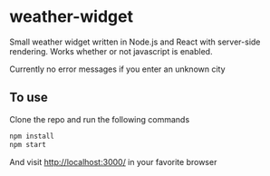# weather-widget
Small weather widget written in Node.js and React with server-side rendering. Works whether or not javascript is enabled.

Currently no error messages if you enter an unknown city

## To use

Clone the repo and run the following commands

```sh
npm install
npm start
```

And visit <http://localhost:3000/> in your favorite browser


